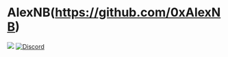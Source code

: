 # AlexNB(https://github.com/0xAlexNB)
[![](https://img.shields.io/youtube/channel/subscribers/UCnTxwFZ_j763lcooLW-IF0g?style=for-the-badge)](https://youtube.com/c/AlexNB)
[![Discord](https://img.shields.io/discord/911487285990674473?style=for-the-badge)](https://discord.gg/d5dZSfgBZr)
